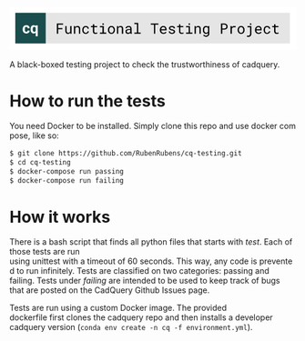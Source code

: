 ![](logo/cq_testing.svg)

A black-boxed testing project to check the trustworthiness of cadquery.

# How to run the tests

You need Docker to be installed. Simply clone this repo and use docker compose, like so:

```
$ git clone https://github.com/RubenRubens/cq-testing.git
$ cd cq-testing
$ docker-compose run passing
$ docker-compose run failing
```

# How it works

There is a bash script that finds all python files that starts with _test_. Each of those tests are run
using unittest with a timeout of 60 seconds. This way, any code is prevented to run infinitely. Tests are
classified on two categories: passing and failing. Tests under _failing_ are intended to be used to keep
track of bugs that are posted on the CadQuery Github Issues page.

Tests are run using a custom Docker image. The provided dockerfile first clones the cadquery repo
and then installs a developer cadquery version (`conda env create -n cq -f environment.yml`).